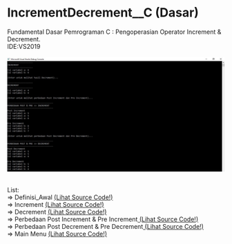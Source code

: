 # IncrementDecrement__C (Dasar)
Fundamental Dasar Pemrograman C : Pengoperasian Operator Increment &amp; Decrement. <br> 
IDE:VS2019 <br><br>
<img src="https://github.com/RizkyKhapidsyah/IncrementDecrement__C/blob/master/result/Capture.JPG"><br><br>

List:<br>
=> Definisi_Awal <a href="https://github.com/RizkyKhapidsyah/IncrementDecrement__C/blob/master/Definisi_Awal.c"> (Lihat Source Code!)</a><br>
=> Increment <a href="https://github.com/RizkyKhapidsyah/IncrementDecrement__C/blob/master/Increment.c"> (Lihat Source Code!)</a><br>
=> Decrement <a href="https://github.com/RizkyKhapidsyah/IncrementDecrement__C/blob/master/Decrement.c"> (Lihat Source Code!)</a><br>
=> Perbedaan Post Increment & Pre Increment<a href="https://github.com/RizkyKhapidsyah/IncrementDecrement__C/blob/master/Post_Pre_Increment.c"> (Lihat Source Code!)</a><br>
=> Perbedaan Post Decrement & Pre Decrement<a href="https://github.com/RizkyKhapidsyah/IncrementDecrement__C/blob/master/Post_Pre_Decrement.c"> (Lihat Source Code!)</a><br>
=> Main Menu <a href="https://github.com/RizkyKhapidsyah/IncrementDecrement__C/blob/master/Main.c"> (Lihat Source Code!)</a><br>
